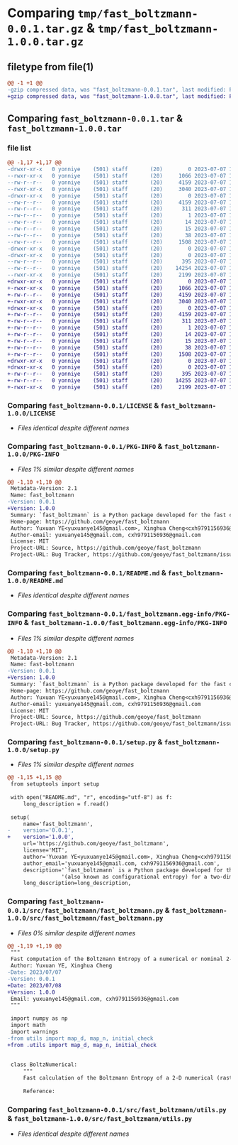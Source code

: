 # Comparing `tmp/fast_boltzmann-0.0.1.tar.gz` & `tmp/fast_boltzmann-1.0.0.tar.gz`

## filetype from file(1)

```diff
@@ -1 +1 @@
-gzip compressed data, was "fast_boltzmann-0.0.1.tar", last modified: Fri Jul  7 16:52:04 2023, max compression
+gzip compressed data, was "fast_boltzmann-1.0.0.tar", last modified: Fri Jul  7 17:06:54 2023, max compression
```

## Comparing `fast_boltzmann-0.0.1.tar` & `fast_boltzmann-1.0.0.tar`

### file list

```diff
@@ -1,17 +1,17 @@
-drwxr-xr-x   0 yonniye    (501) staff       (20)        0 2023-07-07 16:52:04.682874 fast_boltzmann-0.0.1/
--rwxr-xr-x   0 yonniye    (501) staff       (20)     1066 2023-07-07 13:21:24.000000 fast_boltzmann-0.0.1/LICENSE
--rw-r--r--   0 yonniye    (501) staff       (20)     4159 2023-07-07 16:52:04.682712 fast_boltzmann-0.0.1/PKG-INFO
--rwxr-xr-x   0 yonniye    (501) staff       (20)     3040 2023-07-07 16:46:27.000000 fast_boltzmann-0.0.1/README.md
-drwxr-xr-x   0 yonniye    (501) staff       (20)        0 2023-07-07 16:52:04.681498 fast_boltzmann-0.0.1/fast_boltzmann.egg-info/
--rw-r--r--   0 yonniye    (501) staff       (20)     4159 2023-07-07 16:52:04.000000 fast_boltzmann-0.0.1/fast_boltzmann.egg-info/PKG-INFO
--rw-r--r--   0 yonniye    (501) staff       (20)      311 2023-07-07 16:52:04.000000 fast_boltzmann-0.0.1/fast_boltzmann.egg-info/SOURCES.txt
--rw-r--r--   0 yonniye    (501) staff       (20)        1 2023-07-07 16:52:04.000000 fast_boltzmann-0.0.1/fast_boltzmann.egg-info/dependency_links.txt
--rw-r--r--   0 yonniye    (501) staff       (20)       14 2023-07-07 16:52:04.000000 fast_boltzmann-0.0.1/fast_boltzmann.egg-info/requires.txt
--rw-r--r--   0 yonniye    (501) staff       (20)       15 2023-07-07 16:52:04.000000 fast_boltzmann-0.0.1/fast_boltzmann.egg-info/top_level.txt
--rw-r--r--   0 yonniye    (501) staff       (20)       38 2023-07-07 16:52:04.682931 fast_boltzmann-0.0.1/setup.cfg
--rw-r--r--   0 yonniye    (501) staff       (20)     1508 2023-07-07 16:51:47.000000 fast_boltzmann-0.0.1/setup.py
-drwxr-xr-x   0 yonniye    (501) staff       (20)        0 2023-07-07 16:52:04.679981 fast_boltzmann-0.0.1/src/
-drwxr-xr-x   0 yonniye    (501) staff       (20)        0 2023-07-07 16:52:04.682326 fast_boltzmann-0.0.1/src/fast_boltzmann/
--rw-r--r--   0 yonniye    (501) staff       (20)      395 2023-07-07 16:11:29.000000 fast_boltzmann-0.0.1/src/fast_boltzmann/__init__.py
--rw-r--r--   0 yonniye    (501) staff       (20)    14254 2023-07-07 16:03:26.000000 fast_boltzmann-0.0.1/src/fast_boltzmann/fast_boltzmann.py
--rwxr-xr-x   0 yonniye    (501) staff       (20)     2199 2023-07-07 14:03:38.000000 fast_boltzmann-0.0.1/src/fast_boltzmann/utils.py
+drwxr-xr-x   0 yonniye    (501) staff       (20)        0 2023-07-07 17:06:54.986207 fast_boltzmann-1.0.0/
+-rwxr-xr-x   0 yonniye    (501) staff       (20)     1066 2023-07-07 13:21:24.000000 fast_boltzmann-1.0.0/LICENSE
+-rw-r--r--   0 yonniye    (501) staff       (20)     4159 2023-07-07 17:06:54.985998 fast_boltzmann-1.0.0/PKG-INFO
+-rwxr-xr-x   0 yonniye    (501) staff       (20)     3040 2023-07-07 16:46:27.000000 fast_boltzmann-1.0.0/README.md
+drwxr-xr-x   0 yonniye    (501) staff       (20)        0 2023-07-07 17:06:54.985097 fast_boltzmann-1.0.0/fast_boltzmann.egg-info/
+-rw-r--r--   0 yonniye    (501) staff       (20)     4159 2023-07-07 17:06:54.000000 fast_boltzmann-1.0.0/fast_boltzmann.egg-info/PKG-INFO
+-rw-r--r--   0 yonniye    (501) staff       (20)      311 2023-07-07 17:06:54.000000 fast_boltzmann-1.0.0/fast_boltzmann.egg-info/SOURCES.txt
+-rw-r--r--   0 yonniye    (501) staff       (20)        1 2023-07-07 17:06:54.000000 fast_boltzmann-1.0.0/fast_boltzmann.egg-info/dependency_links.txt
+-rw-r--r--   0 yonniye    (501) staff       (20)       14 2023-07-07 17:06:54.000000 fast_boltzmann-1.0.0/fast_boltzmann.egg-info/requires.txt
+-rw-r--r--   0 yonniye    (501) staff       (20)       15 2023-07-07 17:06:54.000000 fast_boltzmann-1.0.0/fast_boltzmann.egg-info/top_level.txt
+-rw-r--r--   0 yonniye    (501) staff       (20)       38 2023-07-07 17:06:54.986274 fast_boltzmann-1.0.0/setup.cfg
+-rw-r--r--   0 yonniye    (501) staff       (20)     1508 2023-07-07 17:05:40.000000 fast_boltzmann-1.0.0/setup.py
+drwxr-xr-x   0 yonniye    (501) staff       (20)        0 2023-07-07 17:06:54.983714 fast_boltzmann-1.0.0/src/
+drwxr-xr-x   0 yonniye    (501) staff       (20)        0 2023-07-07 17:06:54.985536 fast_boltzmann-1.0.0/src/fast_boltzmann/
+-rw-r--r--   0 yonniye    (501) staff       (20)      395 2023-07-07 17:06:10.000000 fast_boltzmann-1.0.0/src/fast_boltzmann/__init__.py
+-rw-r--r--   0 yonniye    (501) staff       (20)    14255 2023-07-07 17:06:18.000000 fast_boltzmann-1.0.0/src/fast_boltzmann/fast_boltzmann.py
+-rwxr-xr-x   0 yonniye    (501) staff       (20)     2199 2023-07-07 14:03:38.000000 fast_boltzmann-1.0.0/src/fast_boltzmann/utils.py
```

### Comparing `fast_boltzmann-0.0.1/LICENSE` & `fast_boltzmann-1.0.0/LICENSE`

 * *Files identical despite different names*

### Comparing `fast_boltzmann-0.0.1/PKG-INFO` & `fast_boltzmann-1.0.0/PKG-INFO`

 * *Files 1% similar despite different names*

```diff
@@ -1,10 +1,10 @@
 Metadata-Version: 2.1
 Name: fast_boltzmann
-Version: 0.0.1
+Version: 1.0.0
 Summary: `fast_boltzmann` is a Python package developed for the fast computation of the Boltzmann Entropy (also known as configurational entropy) for a two-dimensional numerical or nominal data array.
 Home-page: https://github.com/geoye/fast_boltzmann
 Author: Yuxuan YE<yuxuanye145@gmail.com>, Xinghua Cheng<cxh9791156936@gmail.com>
 Author-email: yuxuanye145@gmail.com, cxh9791156936@gmail.com
 License: MIT
 Project-URL: Source, https://github.com/geoye/fast_boltzmann
 Project-URL: Bug Tracker, https://github.com/geoye/fast_boltzmann/issues
```

### Comparing `fast_boltzmann-0.0.1/README.md` & `fast_boltzmann-1.0.0/README.md`

 * *Files identical despite different names*

### Comparing `fast_boltzmann-0.0.1/fast_boltzmann.egg-info/PKG-INFO` & `fast_boltzmann-1.0.0/fast_boltzmann.egg-info/PKG-INFO`

 * *Files 1% similar despite different names*

```diff
@@ -1,10 +1,10 @@
 Metadata-Version: 2.1
 Name: fast-boltzmann
-Version: 0.0.1
+Version: 1.0.0
 Summary: `fast_boltzmann` is a Python package developed for the fast computation of the Boltzmann Entropy (also known as configurational entropy) for a two-dimensional numerical or nominal data array.
 Home-page: https://github.com/geoye/fast_boltzmann
 Author: Yuxuan YE<yuxuanye145@gmail.com>, Xinghua Cheng<cxh9791156936@gmail.com>
 Author-email: yuxuanye145@gmail.com, cxh9791156936@gmail.com
 License: MIT
 Project-URL: Source, https://github.com/geoye/fast_boltzmann
 Project-URL: Bug Tracker, https://github.com/geoye/fast_boltzmann/issues
```

### Comparing `fast_boltzmann-0.0.1/setup.py` & `fast_boltzmann-1.0.0/setup.py`

 * *Files 1% similar despite different names*

```diff
@@ -1,15 +1,15 @@
 from setuptools import setup
 
 with open("README.md", "r", encoding="utf-8") as f:
     long_description = f.read()
 
 setup(
     name='fast_boltzmann',
-    version='0.0.1',
+    version='1.0.0',
     url='https://github.com/geoye/fast_boltzmann',
     license='MIT',
     author='Yuxuan YE<yuxuanye145@gmail.com>, Xinghua Cheng<cxh9791156936@gmail.com>',
     author_email='yuxuanye145@gmail.com, cxh9791156936@gmail.com',
     description='`fast_boltzmann` is a Python package developed for the fast computation of the Boltzmann Entropy '
                 '(also known as configurational entropy) for a two-dimensional numerical or nominal data array.',
     long_description=long_description,
```

### Comparing `fast_boltzmann-0.0.1/src/fast_boltzmann/fast_boltzmann.py` & `fast_boltzmann-1.0.0/src/fast_boltzmann/fast_boltzmann.py`

 * *Files 0% similar despite different names*

```diff
@@ -1,19 +1,19 @@
 """
 Fast computation of the Boltzmann Entropy of a numerical or nominal 2-D data array.
 Author: Yuxuan YE, Xinghua Cheng
-Date: 2023/07/07
-Version: 0.0.1
+Date: 2023/07/08
+Version: 1.0.0
 Email: yuxuanye145@gmail.com, cxh9791156936@gmail.com
 """
 
 import numpy as np
 import math
 import warnings
-from utils import map_d, map_n, initial_check
+from .utils import map_d, map_n, initial_check
 
 
 class BoltzNumerical:
     """
     Fast calculation of the Boltzmann Entropy of a 2-D numerical (raster) data array.
 
     Reference:
```

### Comparing `fast_boltzmann-0.0.1/src/fast_boltzmann/utils.py` & `fast_boltzmann-1.0.0/src/fast_boltzmann/utils.py`

 * *Files identical despite different names*

